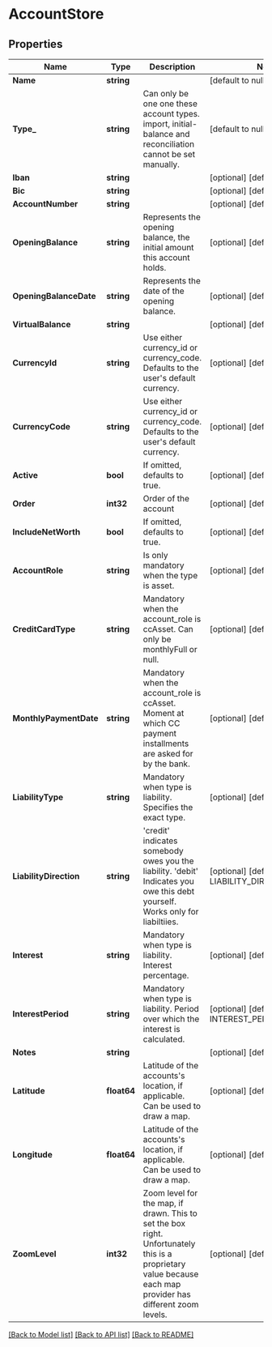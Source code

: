 # AccountStore

## Properties
Name | Type | Description | Notes
------------ | ------------- | ------------- | -------------
**Name** | **string** |  | [default to null]
**Type_** | **string** | Can only be one one these account types. import, initial-balance and reconciliation cannot be set manually. | [default to null]
**Iban** | **string** |  | [optional] [default to null]
**Bic** | **string** |  | [optional] [default to null]
**AccountNumber** | **string** |  | [optional] [default to null]
**OpeningBalance** | **string** | Represents the opening balance, the initial amount this account holds. | [optional] [default to null]
**OpeningBalanceDate** | **string** | Represents the date of the opening balance. | [optional] [default to null]
**VirtualBalance** | **string** |  | [optional] [default to null]
**CurrencyId** | **string** | Use either currency_id or currency_code. Defaults to the user&#x27;s default currency. | [optional] [default to null]
**CurrencyCode** | **string** | Use either currency_id or currency_code. Defaults to the user&#x27;s default currency. | [optional] [default to null]
**Active** | **bool** | If omitted, defaults to true. | [optional] [default to null]
**Order** | **int32** | Order of the account | [optional] [default to null]
**IncludeNetWorth** | **bool** | If omitted, defaults to true. | [optional] [default to null]
**AccountRole** | **string** | Is only mandatory when the type is asset. | [optional] [default to null]
**CreditCardType** | **string** | Mandatory when the account_role is ccAsset. Can only be monthlyFull or null. | [optional] [default to null]
**MonthlyPaymentDate** | **string** | Mandatory when the account_role is ccAsset. Moment at which CC payment installments are asked for by the bank. | [optional] [default to null]
**LiabilityType** | **string** | Mandatory when type is liability. Specifies the exact type. | [optional] [default to null]
**LiabilityDirection** | **string** | &#x27;credit&#x27; indicates somebody owes you the liability. &#x27;debit&#x27; Indicates you owe this debt yourself. Works only for liabiltiies. | [optional] [default to LIABILITY_DIRECTION.DEBIT]
**Interest** | **string** | Mandatory when type is liability. Interest percentage. | [optional] [default to 0]
**InterestPeriod** | **string** | Mandatory when type is liability. Period over which the interest is calculated. | [optional] [default to INTEREST_PERIOD.MONTHLY]
**Notes** | **string** |  | [optional] [default to null]
**Latitude** | **float64** | Latitude of the accounts&#x27;s location, if applicable. Can be used to draw a map. | [optional] [default to null]
**Longitude** | **float64** | Latitude of the accounts&#x27;s location, if applicable. Can be used to draw a map. | [optional] [default to null]
**ZoomLevel** | **int32** | Zoom level for the map, if drawn. This to set the box right. Unfortunately this is a proprietary value because each map provider has different zoom levels. | [optional] [default to null]

[[Back to Model list]](../README.md#documentation-for-models) [[Back to API list]](../README.md#documentation-for-api-endpoints) [[Back to README]](../README.md)


